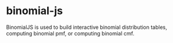 # binomial-js
BinomialJS is used to build interactive binomial distribution tables, computing binomial pmf, or computing binomial cmf.
